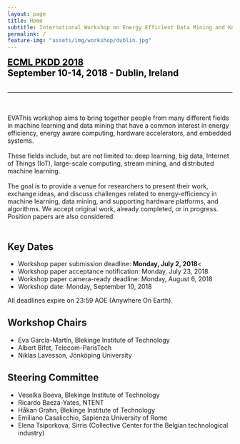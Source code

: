 ```yaml
---
layout: page
title: Home
subtitle: International Workshop on Energy Efficient Data Mining and Knowledge Discovery
permalink: /
feature-img: "assets/img/workshop/dublin.jpg"
---
```


<span style="color: #000000;font-size: 15pt; "><a href="http://www.ecmlpkdd2018.org/" target="_blank" rel="noopener"><font color="000000"><u><strong>ECML PKDD 2018</u></font></a><br />
September 10-14, 2018 - Dublin, Ireland </strong></span></br><br />
<hr><br />
<br />
EVAThis workshop aims to bring together people from many different fields
in machine learning and data mining that have a common interest in
energy efficiency, energy aware computing, hardware accelerators,
and embedded systems.<br />
<br />
These fields include, but are not limited to: deep learning,
big data, Internet of Things (IoT), large-scale computing,
stream mining, and distributed machine learning.<br />
<br />
The goal is to provide a venue for researchers to present their work,
exchange ideas, and discuss challenges related to energy-efficiency 
in machine learning, data mining, and supporting hardware platforms, 
and algorithms.
We accept original work, already completed, or in progress.
Position papers are also considered.
<br /><br />

## Key Dates
 * Workshop paper submission deadline: <strong>Monday, July 2, 2018</strong><
 * Workshop paper acceptance notification: Monday, July 23, 2018
 * Workshop paper camera-ready deadline: Monday, August 6, 2018
 * Workshop date: Monday, September 10, 2018 

All deadlines expire on 23:59 AOE (Anywhere On Earth).


## Workshop Chairs

* Eva García-Martín, Blekinge Institute of Technology
* Albert Bifet, Telecom-ParisTech
* Niklas Lavesson, Jönköping University
 
## Steering Committee

* Veselka Boeva,  Blekinge Institute of Technology
* Ricardo Baeza-Yates, NTENT
* Håkan Grahn, Blekinge Institute of Technology
* Emiliano Casalicchio, Sapienza University of Rome
* Elena Tsiporkova, Sirris (Collective Center for the Belgian technological industry)
